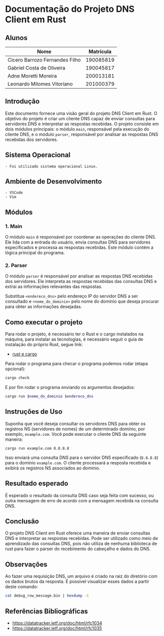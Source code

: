 # Documentação do Projeto DNS Client em Rust

## Alunos

| Nome                           | Matrícula |
| ------------------------------ | --------- |
| Cicero Barrozo Fernandes Filho | 190085819 |
| Gabriel Costa de Oliveira      | 190045817 |
| Adne Moretti Moreira           | 200013181 |
| Leonardo Milomes Vitoriano     | 201000379 |

## Introdução

Este documento fornece uma visão geral do projeto DNS Client em Rust. O objetivo do projeto é criar um cliente DNS capaz de enviar consultas para servidores DNS e interpretar as respostas recebidas. O projeto consiste em dois módulos principais: o módulo `main`, responsável pela execução do cliente DNS, e o módulo `parser`, responsável por analisar as respostas DNS recebidas dos servidores.

## Sistema Operacional

    - Foi utilizado sistema operacional Linux.

## Ambiente de Desenvolvimento

    - VSCode
    - Vim

## Módulos

### 1. Main

O módulo `main` é responsável por coordenar as operações do cliente DNS. Ele lida com a entrada do usuário, envia consultas DNS para servidores especificados e processa as respostas recebidas. Este módulo contém a lógica principal do programa.

### 2. Parser

O módulo `parser` é responsável por analisar as respostas DNS recebidas dos servidores. Ele interpreta as respostas recebidas das consultas DNS e extrai as informações relevantes das respostas.

Substitua `<endereco_dns>` pelo endereço IP do servidor DNS a ser consultado e `<nome_do_dominio>` pelo nome do domínio que deseja procurar para obter as informações desejadas.

## Como executar o projeto

Para rodar o projeto, é necessário ter o Rust e o cargo instalados na máquina, para instalar as tecnologias, é necessário seguir o guia de instalação do próprio Rust, segue link:

- [rust e cargo](https://doc.rust-lang.org/cargo/getting-started/installation.html)

Para rodar o programa para checar o programa podemos rodar (etapa opcional):

```bash
cargo check
```

E por fim rodar o programa enviando os argumentos desejados:

```bash
cargo run $nome_do_dominio $endereco_dns
```

## Instruções de Uso

Suponha que você deseja consultar os servidores DNS para obter os registros NS (servidores de nomes) de um determinado domínio, por exemplo, `example.com`. Você pode executar o cliente DNS da seguinte maneira:

```
cargo run example.com 8.8.8.8
```

Isso enviará uma consulta DNS para o servidor DNS especificado (`8.8.8.8`) para o domínio `example.com`. O cliente processará a resposta recebida e exibirá os registros NS associados ao domínio.

## Resultado esperado

É esperado o resultado da consulta DNS caso seja feita com sucesso, ou outra mensagem de erro de acordo com a mensagem recebida na consulta DNS.

## Conclusão

O projeto DNS Client em Rust oferece uma maneira de enviar consultas DNS e interpretar as respostas recebidas. Pode ser utilizado como meio de aprendizado das consultas DNS, pois não utiliza de nenhuma biblioteca de rust para fazer o parser do recebimento do cabeçalho e dados do DNS.

## Observações

Ao fazer uma requisição DNS, um arquivo é criado na raiz do diretório com os dados brutos da resposta. É possível visualizar esses dados a partir deste comando:

```bash
cat debug_row_message.bin | hexdump -C
```

## Referências Bibliográficas

- https://datatracker.ietf.org/doc/html/rfc1034
- https://datatracker.ietf.org/doc/html/rfc1035
